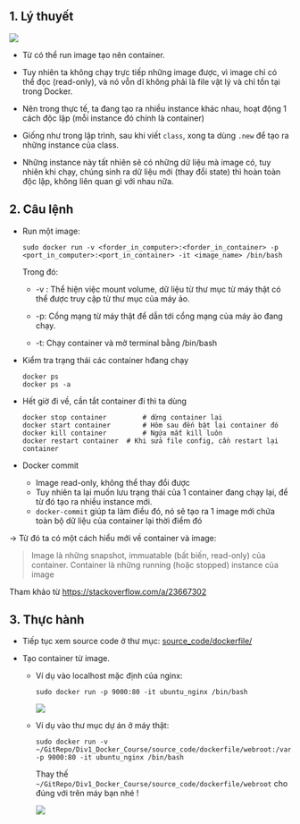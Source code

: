 ## 1. Lý thuyết

![](https://camo.githubusercontent.com/957fbc8b45fc596089690cb9186100224b270e97/68747470733a2f2f696d616765732e7669626c6f2e617369612f37353164373531322d633965372d343461352d626535362d3662316666393039366164662e706e67)

- Từ có thể run image tạo nên container.

- Tuy nhiên ta không chạy trực tiếp những image được, vì image chỉ có thể đọc (read-only), và nó vỗn dĩ không phải là file vật lý và chỉ tồn tại trong Docker.

- Nên trong thực tế, ta đang tạo ra nhiều instance khác nhau, hoạt động 1 cách độc lập (mỗi instance đó chính là container)

- Giống như trong lập trình, sau khi viết `class`, xong ta dùng `.new` để tạo ra những instance của class.

- Những instance này tất nhiên sẽ có những dữ liệu mà image có, tuy nhiên khi chạy, chúng sinh ra dữ liệu mới (thay đổi state) thì hoàn toàn độc lập, không liên quan gì với nhau nữa.

## 2. Câu lệnh

- Run một image:

  ```shell
  sudo docker run -v <forder_in_computer>:<forder_in_container> -p <port_in_computer>:<port_in_container> -it <image_name> /bin/bash
  ```

  Trong đó:

  + -v : Thể hiện việc mount volume, dữ liệu từ thư mục từ máy thật có thể được truy cập từ thư mục của máy ảo.

  + -p: Cổng mạng từ máy thật để dẫn tới cổng mạng của máy ảo đang chạy.

  + -t: Chạy container và mở terminal bằng /bin/bash


- Kiểm tra trạng thái các container hđang chạy

  ```shell
  docker ps
  docker ps -a
  ```

- Hết giờ đi về, cần tắt container đi thì ta dùng

  ```shell
  docker stop container 		# dừng container lại
  docker start container 		# Hôm sau đến bật lại container đó
  docker kill container 		# Ngứa mắt kill luôn
  docker restart container 	# Khi sửa file config, cần restart lại container
  ```

- Docker commit

  + Image read-only, không thể thay đổi được
  + Tuy nhiên ta lại muốn lưu trạng thái của 1 container đang chạy lại, để từ đó tạo ra nhiều instance mới.
  + `docker-commit` giúp ta làm điều đó, nó sẽ tạo ra 1 image mới chứa toàn bộ dữ liệu của container lại thời điểm đó

-> Từ đó ta có một cách hiểu mới về container và image:

  > Image là những snapshot, immuatable (bất biến, read-only) của container. Container là những running (hoặc stopped) instance của image

  Tham khảo từ https://stackoverflow.com/a/23667302

## 3. Thực hành

+ Tiếp tục xem source code ở thư mục: [source_code/dockerfile/](https://github.com/longnv-0623/Div1_Docker_Course/tree/master/source_code/dockerfile)

+ Tạo container từ image.

  + Ví dụ vào localhost mặc định của nginx:
    ```
    sudo docker run -p 9000:80 -it ubuntu_nginx /bin/bash
    ```

    ![](https://camo.githubusercontent.com/53ccfe2c05911d26d0093800cea1b74eee7333ce/68747470733a2f2f696d616765732e7669626c6f2e617369612f38333531633333362d393130312d343334342d623632362d3937313933666434386563382e706e67)

  + Ví dụ vào thư mục dự án ở máy thật:
    ```
    sudo docker run -v ~/GitRepo/Div1_Docker_Course/source_code/dockerfile/webroot:/var/www/html -p 9000:80 -it ubuntu_nginx /bin/bash
    ```

    Thay thế
    ```~/GitRepo/Div1_Docker_Course/source_code/dockerfile/webroot```
    cho đúng với trên máy bạn nhé !

    ![](https://camo.githubusercontent.com/77244822b9ada2bc0b66b552c65a085075e00972/68747470733a2f2f696d616765732e7669626c6f2e617369612f30386435386566652d386434352d346335662d616138372d6135396237653936666638302e706e67)
